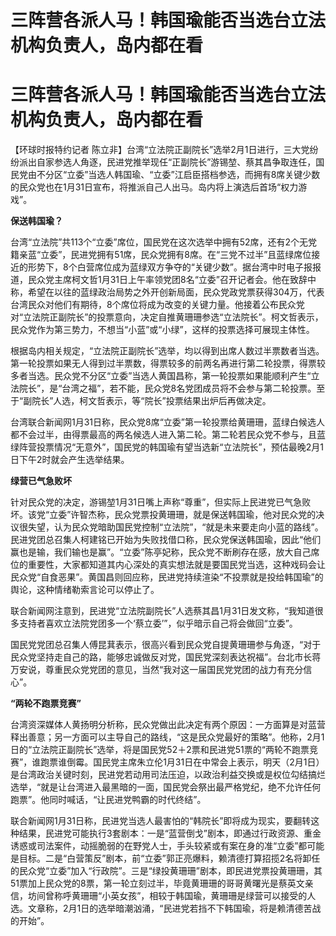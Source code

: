 # 三阵营各派人马！韩国瑜能否当选台立法机构负责人，岛内都在看

# 三阵营各派人马！韩国瑜能否当选台立法机构负责人，岛内都在看

【环球时报特约记者
陈立非】台湾“立法院正副院长”选举2月1日进行，三大党纷纷派出自家参选人角逐，民进党推举现任“正副院长”游锡堃、蔡其昌争取连任，国民党由不分区“立委”当选人韩国瑜、“立委”江启臣搭档参选，而拥有8席关键少数的民众党也在1月31日宣布，将推派自己人出马。岛内将上演选后首场“权力游戏”。

**保送韩国瑜？**

台湾“立法院”共113个“立委”席位，国民党在这次选举中拥有52席，还有2个无党籍亲蓝“立委”，民进党拥有51席，民众党拥有8席。在“三党不过半”且蓝绿席位接近的形势下，8个白营席位成为蓝绿双方争夺的“关键少数”。据台湾中时电子报报道，民众党主席柯文哲1月31日上午率领党团8名“立委”召开记者会。他在致辞中称，希望在以往的蓝绿政治局势之外开创新局面，民众党政党票获得304万，代表台湾民众对他们有期待，8个席位将成为改变的关键力量。他接着公布民众党对“立法院正副院长”的投票意向，决定自推黄珊珊参选“立法院长”。柯文哲表示，民众党作为第三势力，不想当“小蓝”或“小绿”，这样的投票选择可展现主体性。

根据岛内相关规定，“立法院正副院长”选举，均以得到出席人数过半票数者当选。第一轮投票如果无人得到过半票数，得票较多的前两名再进行第二轮投票，得票较多者当选。民众党不分区“立委”当选人黄国昌称，第一轮投票如果能顺利产生“立法院长”，是“台湾之福”，若不能，民众党8名党团成员将不会参与第二轮投票。至于“副院长”人选，柯文哲表示，等“院长”投票结果出炉后再做决定。

台湾联合新闻网1月31日称，民众党8席“立委”第一轮投票给黄珊珊，蓝绿白候选人都不会过半，由得票最高的两名候选人进入第二轮。第二轮若民众党不参与，且蓝绿阵营投票情况“无意外”，国民党的韩国瑜有望当选新“立法院长”，预估最晚2月1日下午2时就会产生选举结果。

**绿营已气急败坏**

针对民众党的决定，游锡堃1月31日嘴上声称“尊重”，但实际上民进党已气急败坏。该党“立委”许智杰称，民众党票投黄珊珊，就是保送韩国瑜，他对民众党的决议很失望，认为民众党暗助国民党控制“立法院”，“就是未来要走向小蓝的路线”。民进党团总召集人柯建铭已开始为失败找借口称，民众党保送韩国瑜，因此“他们赢也是输，我们输也是赢”。“立委”陈亭妃称，民众党不断刷存在感，放大自己席位的重要性，大家都知道其内心深处的真实想法就是要国民党当选，这种戏码会让民众党“自食恶果”。黄国昌则回应称，民进党持续渲染“不投票就是投给韩国瑜”的舆论，这种情绪勒索言论可以停止了。

联合新闻网注意到，民进党“立法院副院长”人选蔡其昌1月31日发文称，“我知道很多支持者喜欢立法院党团多一个‘蔡立委’”，似乎暗示自己将会做回“立委”。

国民党党团总召集人傅昆萁表示，很高兴看到民众党自提黄珊珊参与角逐，“对于民众党坚持走自己的路，能够忠诚做反对党，国民党深刻表达祝福”。台北市长蒋万安说，尊重民众党党团的意见，当然“我对这一届国民党党团的战力有充分信心”。

**“两轮不跑票竞赛”**

台湾资深媒体人黄扬明分析称，民众党做出此决定有两个原因：一方面算是对蓝营释出善意；另一方面可以主导自己的路线，“这是民众党最好的策略”。他称，2月1日的“立法院正副院长”选举，将是国民党52＋2票和民进党51票的“两轮不跑票竞赛”，谁跑票谁倒霉。国民党主席朱立伦1月31日在中常会上表示，明天（2月1日）是台湾政治关键时刻，民进党若动用司法压迫，以政治利益交换或是权位勾结搞烂选举，“就是让台湾进入最黑暗的一面，国民党会祭出最严格党纪，绝不允许任何跑票”。他同时喊话，“让民进党鸭霸的时代终结”。

联合新闻网1月31日称，民进党当选人最害怕的“韩院长”即将成为现实，要翻转这种结果，民进党可能执行3套剧本：一是“蓝营倒戈”剧本，即通过行政资源、重金诱惑或司法案件，动摇脆弱的在野党人士，手头较紧或有案在身的准“立委”都可能是目标。二是“白营策反”剧本，前“立委”郭正亮爆料，赖清德打算招揽2名将卸任的民众党“立委”加入“行政院”。三是“绿投黄珊珊”剧本，即民进党票投黄珊珊，其51票加上民众党的8票，第一轮立刻过半，毕竟黄珊珊的哥哥黄曙光是蔡英文亲信，坊间曾称呼黄珊珊“小英女孩”，相较于韩国瑜，黄珊珊是绿营可以接受的人选。文章称，2月1日的选举暗潮汹涌，“民进党若挡不下韩国瑜，将是赖清德苦战的开始”。

